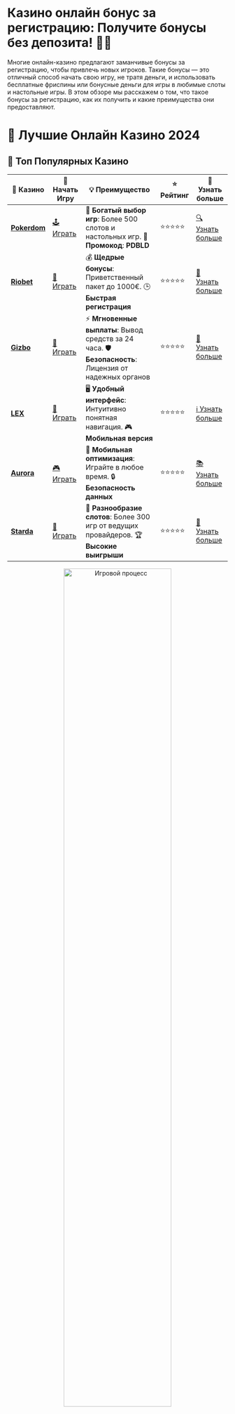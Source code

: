 # **Казино онлайн бонус за регистрацию: Получите бонусы без депозита! 🎉🎰**

Многие онлайн-казино предлагают заманчивые бонусы за регистрацию, чтобы привлечь новых игроков. Такие бонусы — это отличный способ начать свою игру, не тратя деньги, и использовать бесплатные фриспины или бонусные деньги для игры в любимые слоты и настольные игры. В этом обзоре мы расскажем о том, что такое бонусы за регистрацию, как их получить и какие преимущества они предоставляют.

# 🎰 Лучшие Онлайн Казино 2024

## 🌟 Топ Популярных Казино

| 🎲 **Казино** | 🔗 **Начать Игру** | 💡 **Преимущество** | ⭐ **Рейтинг** | 🔗 **Узнать больше** |
|--------------|---------------------|---------------------|----------------|----------------------|
| [**Pokerdom**](https://brandplay.link/4k77v2yx) | [🕹️ Играть](https://brandplay.link/4k77v2yx) | 🎉 **Богатый выбор игр**: Более 500 слотов и настольных игр. 🎁 **Промокод**: **PDBLD** | ⭐⭐⭐⭐⭐ | [🔍 Узнать больше](https://brandplay.link/4k77v2yx) |
| [**Riobet**](https://brandplay.link/7xBLTPyj) | [🎰 Играть](https://brandplay.link/7xBLTPyj) | 💰 **Щедрые бонусы**: Приветственный пакет до 1000€. 🕒 **Быстрая регистрация** | ⭐⭐⭐⭐⭐ | [📖 Узнать больше](https://brandplay.link/7xBLTPyj) |
| [**Gizbo**](https://brandplay.link/bprXw4YV) | [🎲 Играть](https://brandplay.link/bprXw4YV) | ⚡ **Мгновенные выплаты**: Вывод средств за 24 часа. 🛡️ **Безопасность**: Лицензия от надежных органов | ⭐⭐⭐⭐⭐ | [📝 Узнать больше](https://brandplay.link/bprXw4YV) |
| [**LEX**](https://brandplay.link/zW4hdDFV) | [🤑 Играть](https://brandplay.link/zW4hdDFV) | 🖥️ **Удобный интерфейс**: Интуитивно понятная навигация. 🎮 **Мобильная версия** | ⭐⭐⭐⭐⭐ | [ℹ️ Узнать больше](https://brandplay.link/zW4hdDFV) |
| [**Aurora**](https://10trafic-stat2.com/click/668546556bcc6313411604bd/6766/13032/subaccount) | [🎮 Играть](https://10trafic-stat2.com/click/668546556bcc6313411604bd/6766/13032/subaccount) | 📱 **Мобильная оптимизация**: Играйте в любое время. 🔒 **Безопасность данных** | ⭐⭐⭐⭐⭐ | [📚 Узнать больше](https://10trafic-stat2.com/click/668546556bcc6313411604bd/6766/13032/subaccount) |
| [**Starda**](https://brandplay.link/fB7xwRFL) | [🎯 Играть](https://brandplay.link/fB7xwRFL) | 🎰 **Разнообразие слотов**: Более 300 игр от ведущих провайдеров. 🏆 **Высокие выигрыши** | ⭐⭐⭐⭐⭐ | [🔎 Узнать больше](https://brandplay.link/fB7xwRFL) |

<div align="center">
    <img src="https://i.pinimg.com/originals/87/9e/b9/879eb9354dd0699582408b68f2e253b2.gif" alt="Игровой процесс" width="70%">
</div>

## 💎 Лучшие Бонусы и Акции

| 🎲 **Казино** | 🔗 **Начать Игру** | 💡 **Преимущество** | ⭐ **Рейтинг** | 🔗 **Узнать больше** |
|--------------|---------------------|---------------------|----------------|----------------------|
| [**Kometa**](https://brandplay.link/8ZymQJV8) | [🎰 Играть](https://brandplay.link/8ZymQJV8) | 🎁 **Эксклюзивные бонусы**: Регулярные акции и промо. 🔄 **Программы лояльности** | ⭐⭐⭐⭐☆ | [🔍 Узнать больше](https://brandplay.link/8ZymQJV8) |
| [**R7**](https://brandplay.link/bMd3Yjsw) | [🕹️ Играть](https://brandplay.link/bMd3Yjsw) | 🕒 **Круглосуточная поддержка**: Всегда на связи. 💸 **Высокие лимиты** | ⭐⭐⭐⭐☆ | [📖 Узнать больше](https://brandplay.link/bMd3Yjsw) |
| [**7K**](https://brandplay.link/BvQyFShp) | [🎲 Играть](https://brandplay.link/BvQyFShp) | 🌟 **Эксклюзивные бонусы**: Только для VIP игроков. 🎉 **Сезонные акции** | ⭐⭐⭐⭐☆ | [📝 Узнать больше](https://brandplay.link/BvQyFShp) |
| [**Kent**](https://brandplay.link/Fv2WP3js) | [🤑 Играть](https://brandplay.link/Fv2WP3js) | 📈 **Высокий RTP**: Более 98%. 💼 **Профессиональная поддержка** | ⭐⭐⭐⭐☆ | [ℹ️ Узнать больше](https://brandplay.link/Fv2WP3js) |
| [**1Xslots**](https://brandplay.link/hSB1khtr) | [🎮 Играть](https://brandplay.link/hSB1khtr) | 🎉 **Множество акций**: Еженедельные бонусы и турниры. 🛡️ **Безопасность** | ⭐⭐⭐⭐☆ | [📚 Узнать больше](https://brandplay.link/hSB1khtr) |
| [**Gama**](https://brandplay.link/j6NMKsDz) | [🎯 Играть](https://brandplay.link/j6NMKsDz) | 🔍 **Интуитивный интерфейс**: Легкость использования. 🏅 **Престижные турниры** | ⭐⭐⭐⭐☆ | [🔎 Узнать больше](https://brandplay.link/j6NMKsDz) |

<div align="center">
    <img src="https://i.pinimg.com/originals/87/9e/b9/879eb9354dd0699582408b68f2e253b2.gif" alt="Игровой процесс" width="70%">
</div>

## 🚀 Быстрые Выигрыши и Поддержка

| 🎲 **Казино** | 🔗 **Начать Игру** | 💡 **Преимущество** | ⭐ **Рейтинг** | 🔗 **Узнать больше** |
|--------------|---------------------|---------------------|----------------|----------------------|
| [**Onion**](https://brandplay.link/zBGRVpQ9) | [🎰 Играть](https://brandplay.link/zBGRVpQ9) | 🤑 **Низкие ставки**: Идеально для начинающих. 🔄 **Быстрые выводы** | ⭐⭐⭐⭐☆ | [🔍 Узнать больше](https://brandplay.link/zBGRVpQ9) |
| [**Чемпион**](https://temon-gter.cfd/go/lRq?p80412p304504pcc44t17455) | [🕹️ Играть](https://temon-gter.cfd/go/lRq?p80412p304504pcc44t17455) | 🏅 **Лояльная программа**: Награды за активность. 🎁 **Ежемесячные бонусы** | ⭐⭐⭐⭐☆ | [📖 Узнать больше](https://temon-gter.cfd/go/lRq?p80412p304504pcc44t17455) |
| [**Vavada**](https://vavadapartner.pro/?promo=ea5c9275-6854-4505-94fc-95ab18221945-linkb2) | [🎲 Играть](https://vavadapartner.pro/?promo=ea5c9275-6854-4505-94fc-95ab18221945-linkb2) | 🚀 **Быстрая регистрация**: Начните играть мгновенно. 🔐 **Безопасные транзакции** | ⭐⭐⭐⭐☆ | [📝 Узнать больше](https://vavadapartner.pro/?promo=ea5c9275-6854-4505-94fc-95ab18221945-linkb2) |
| [**Friends**](https://gofriends.kim/linkb2) | [🤑 Играть](https://gofriends.kim/linkb2) | 🤝 **Социальные игры**: Играйте с друзьями. 🌐 **Мультиплатформенность** | ⭐⭐⭐⭐☆ | [ℹ️ Узнать больше](https://gofriends.kim/linkb2) |
| [**1WIN**](https://brandplay.link/smXVpBbG) | [🎮 Играть](https://brandplay.link/smXVpBbG) | 🏆 **Спортивные ставки**: Широкий выбор видов спорта. 💵 **Высокие коэффициенты** | ⭐⭐⭐⭐☆ | [📚 Узнать больше](https://brandplay.link/smXVpBbG) |
| [**Drip**](https://drp-ircp01.com/c07e6a3db) | [🎯 Играть](https://drp-ircp01.com/c07e6a3db) | 🌐 **Инновационные игры**: Новейшие игровые технологии. 🛡️ **Высокая безопасность** | ⭐⭐⭐⭐☆ | [🔎 Узнать больше](https://drp-ircp01.com/c07e6a3db) |
| [**JoyCasino**](https://rpc30.call2me.pro/?/ru/registration?apkpop=0&partner=p24970p3291217pc98f) | [🎰 Играть](https://rpc30.call2me.pro/?/ru/registration?apkpop=0&partner=p24970p3291217pc98f) | 🎁 **Приятные бонусы**: Ежедневные акции и подарки. 🕹️ **Разнообразие игр** | ⭐⭐⭐⭐☆ | [🔍 Узнать больше](https://rpc30.call2me.pro/?/ru/registration?apkpop=0&partner=p24970p3291217pc98f) |

<div align="center">
    <img src="https://i.pinimg.com/originals/87/9e/b9/879eb9354dd0699582408b68f2e253b2.gif" alt="Игровой процесс" width="70%">
</div>
---

✨ **Выбирайте лучшее казино для себя и наслаждайтесь игрой! Удачи!** ✨
![Бонус за регистрацию](https://i.pinimg.com/originals/a9/29/6e/a9296ea1cf6a7c20a985e593451f0323.png)

### 1. **Что такое бонус за регистрацию в казино онлайн?** 💰

Бонусы за регистрацию — это специальные предложения от онлайн-казино, которые дают игрокам бесплатные деньги или фриспины для начала игры. Эти бонусы предоставляются новым пользователям после регистрации на сайте и могут использоваться для игры в слоты или другие казино-игры. Обычно бонусы бывают двух типов:

#### 1.1 **Бонусы без депозита** 💵

Такие бонусы можно получить сразу после регистрации, не внося никаких денег на счет. Обычно они представляют собой фриспины или небольшую сумму для игры на слотах. Это отличная возможность для новичков испытать казино без риска.

#### 1.2 **Бонусы на первый депозит** 💳

Если бонус без депозита предоставляет вам бесплатные средства сразу, то бонус на первый депозит включает в себя матчинг депозитов, например, казино может удвоить ваш первый депозит. Это дает вам дополнительные средства для игры после того, как вы внесете свой первый вклад.

### 2. **Преимущества бонуса за регистрацию** 🎯

Получить бонус за регистрацию — это не только приятно, но и полезно. Вот несколько причин, почему:

#### 2.1 **Без рисков для вашего бюджета** 💸

С помощью бонусов за регистрацию можно начать играть в казино без риска потерять собственные деньги. Это дает вам возможность испытать различные игры, узнать, нравится ли вам данное казино, и принять решение о дальнейшем участии в игре.

#### 2.2 **Дополнительные возможности для выигрыша** 💰

Даже если вы не собираетесь сразу вносить депозит, бонусы за регистрацию предоставляют вам дополнительные возможности для выигрыша. Вы можете использовать бонусные деньги или фриспины, чтобы попробовать свои силы в слотах и других играх.

#### 2.3 **Без обязательств** ✨

Большинство онлайн-казино позволяют использовать бонусы за регистрацию без обязательств или сложных условий. Все, что нужно — это зарегистрироваться и начать играть. Это удобный способ опробовать казино, не привязываясь к финансовым обязательствам.

#### 2.4 **Попробуйте новые игры и стратегии** 🎮

С помощью бонуса вы можете опробовать новые игры и разработать свою стратегию, не рискуя настоящими деньгами. Это поможет вам лучше понять, какие игры вам подходят, и повысить шанс на успешную игру в будущем.

### 3. **Как получить бонус за регистрацию в онлайн-казино?** 🏆

Чтобы получить бонус за регистрацию, обычно нужно выполнить несколько простых шагов:

#### 3.1 **Зарегистрируйтесь в казино** 📝

Первым шагом является создание учетной записи на сайте онлайн-казино. Это обычно включает в себя указание ваших контактных данных и создание пароля.

#### 3.2 **Подтвердите свою учетную запись** 📧

Некоторые казино могут запросить подтверждение вашей учетной записи через электронную почту или телефонный номер. Это нужно для обеспечения безопасности.

#### 3.3 **Получите бонус** 🎁

После того как ваша учетная запись будет подтверждена, вы получите бонус за регистрацию. В некоторых случаях вам может быть предложено активировать бонус через личный кабинет или через вкладку "Акции".

#### 3.4 **Используйте бонус для игры** 🎰

После получения бонуса вы можете использовать его для игры на слотах, настольных играх или даже для участия в турнирах. Обратите внимание на условия отыгрыша бонуса, чтобы узнать, как и когда его можно вывести.

### 4. **Условия использования бонуса за регистрацию** ⚖️

Хотя бонусы за регистрацию — это отличная возможность для новичков, важно помнить, что у них могут быть определенные условия, такие как:

#### 4.1 **Вейджер (условия отыгрыша)** 🔄

Для того чтобы вывести бонус, его нужно отыграть. Это означает, что вы должны поставить определенную сумму (например, 30 раз), прежде чем сможете вывести выигрыш. Убедитесь, что вы ознакомились с этими условиями.

#### 4.2 **Максимальный выигрыш** 💸

Многие казино ограничивают сумму, которую можно выиграть, используя бонус. Например, максимальный выигрыш с бесплатных фриспинов может быть ограничен определенной суммой, даже если вы выиграли больше.

#### 4.3 **Типы игр** 🎮

Не все игры могут быть использованы для отыгрыша бонуса. Например, для фриспинов могут быть доступны только определенные слоты. Также некоторые настольные игры могут быть исключены из отыгрыша.

#### 4.4 **Срок действия бонуса** ⏳

Обычно бонусы за регистрацию имеют срок действия, после которого они теряют свою актуальность. Поэтому важно использовать бонусы в установленное время.

### 5. **Популярные онлайн-казино с бонусами за регистрацию** 🌟

Вот несколько онлайн-казино, которые предлагают отличные бонусы за регистрацию для новичков:

- Казино с фриспинами без депозита
- Казино с бонусами на первый депозит
- Онлайн-казино с бездепозитными бонусами

### 6. **Заключение: Бонус за регистрацию — шанс для удачного старта!** 🌈

Бонусы за регистрацию — это отличный способ начать свою игру в онлайн-казино. Они позволяют вам испытать удачу без риска потерять деньги и ознакомиться с игровым процессом. Будьте внимательны к условиям бонусов, чтобы полностью использовать все преимущества. Наслаждайтесь игрой и удачи вам в казино! 🎰🍀

